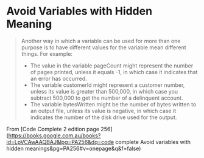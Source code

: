 # Avoid Variables with Hidden Meaning

> Another way in which a variable can be used for more than one purpose is to have different values for the variable mean different things. For example:
>
> * The value in the variable pageCount might represent the number of pages printed, unless it equals
>    -1, in which case it indicates that an error has occurred.
> * The variable customerId might represent a customer number, unless its value is greater
>    than 500,000, in which case you subtract 500,000 to get the number of a delinquent account.
> * The variable bytesWritten might be the number of bytes written to an output file, unless its value is
>    negative, in which case it indicates the number of the disk drive used for the output.

From [Code Complete 2 edition page 256](https://books.google.com.au/books?id=LpVCAwAAQBAJ&lpg=PA256&dq=code complete Avoid variables with hidden meanings&pg=PA256#v=onepage&q&f=false)


